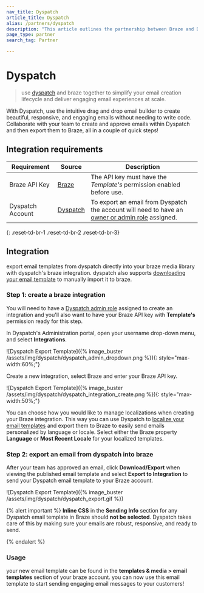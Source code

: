 ```yaml
---
nav_title: Dyspatch
article_title: Dyspatch
alias: /partners/dyspatch
description: "This article outlines the partnership between Braze and Dyspatch, a drag-and-drop email builder that allows to create beautiful, responsive, and engaging emails without the need to write code."
page_type: partner
search_tag: Partner

---
```


# Dyspatch


> use [dyspatch][1] and braze together to simplify your email creation lifecycle and deliver engaging email experiences at scale. 

With Dyspatch, use the intuitive drag and drop email builder to create beautiful, responsive, and engaging emails without needing to write code. Collaborate with your team to create and approve emails within Dyspatch and then export them to Braze, all in a couple of quick steps! 

## Integration requirements

Requirement   | Source | Description
--------------|--------| -----
Braze API Key | [Braze](https://dashboard.braze.com/sign_in) | The API key must have the *Template's* permission enabled before use.
Dyspatch Account | [Dyspatch][3] | To export an email from Dyspatch the account will need to have an [owner or admin role][4] assigned.
{: .reset-td-br-1 .reset-td-br-2 .reset-td-br-3}

## Integration
export email templates from dyspatch directly into your braze media library with dyspatch's braze integration. dyspatch also supports [downloading your email template][5] to manually import it to braze.

### Step 1: create a braze integration
You will need to have a [Dyspatch admin role][4] assigned to create an integration and you'll also want to have your Braze API key with __Template's__ permission ready for this step.

In Dyspatch's Administration portal, open your username drop-down menu, and select __Integrations__.

![Dyspatch Export Template]({% image_buster /assets/img/dyspatch/dyspatch_admin_dropdown.png %}){: style="max-width:60%;"}

Create a new integration, select Braze and enter your Braze API key.

![Dyspatch Export Template]({% image_buster /assets/img/dyspatch/dyspatch_integration_create.png %}){: style="max-width:50%;"}

You can choose how you would like to manage localizations when creating your Braze integration. This way you can use Dyspatch to [localize your email templates][6] and export them to Braze to easily send emails personalized by language or locale. Select either the Braze property __Language__ or __Most Recent Locale__ for your localized templates.

### Step 2: export an email from dyspatch into braze
After your team has approved an email, click __Download/Export__ when viewing the published email template and select __Export to Integration__ to send your Dyspatch email template to your Braze account.

![Dyspatch Export Template]({% image_buster /assets/img/dyspatch/dyspatch_export.gif %})

{% alert important %}
 __Inline CSS__ in the __Sending Info__ section for any Dyspatch email template in Braze should __not be selected__.  Dyspatch takes care of this by making sure your emails are robust, responsive, and ready to send.

{% endalert %}

### Usage
your new email template can be found in the __templates & media > email templates__ section of your braze account. you can now use this email template to start sending engaging email messages to your customers!

[1]: https://www.dyspatch.io
[2]: https://dashboard.braze.com/sign_in
[3]: https://www.dyspatch.io/login/
[4]: https://docs.dyspatch.io/administration/dyspatch_roles/
[5]: https://docs.dyspatch.io/exports/export_to_braze/#download-your-template
[6]: https://docs.dyspatch.io/localization/localizing_a_template/
